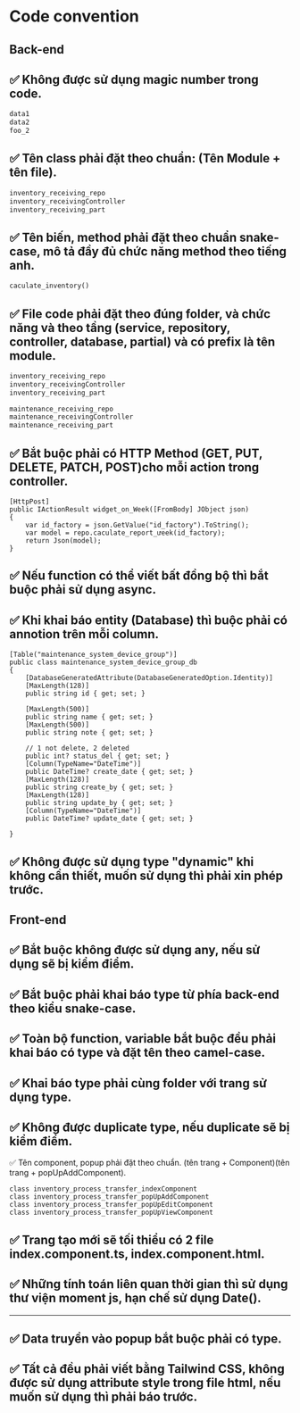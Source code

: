 # Code convention
## Back-end
:white_check_mark: Không được sử dụng magic number trong code.
---
```diff
data1
data2
foo_2
```
:white_check_mark: Tên class phải đặt theo chuẩn: (Tên Module + tên file).
---
```diff
inventory_receiving_repo
inventory_receivingController
inventory_receiving_part
```
:white_check_mark: Tên biến, method phải đặt theo chuẩn snake-case, mô tả đầy đủ chức năng method theo tiếng anh.
---
```diff
caculate_inventory()
```
:white_check_mark: File code phải đặt theo đúng folder, và chức năng và theo tầng (service, repository, controller, database, partial) và có prefix là tên module.
---
```diff
inventory_receiving_repo
inventory_receivingController
inventory_receiving_part

maintenance_receiving_repo
maintenance_receivingController
maintenance_receiving_part
```
:white_check_mark: Bắt buộc phải có HTTP Method (GET, PUT, DELETE, PATCH, POST)cho mỗi action trong controller.
---
```
[HttpPost]
public IActionResult widget_on_Week([FromBody] JObject json)
{
    var id_factory = json.GetValue("id_factory").ToString();
    var model = repo.caculate_report_ưeek(id_factory);
    return Json(model);
}
```
:white_check_mark: Nếu function có thể viết bất đồng bộ thì bắt buộc phải sử dụng async.
---
:white_check_mark: Khi khai báo entity (Database) thì buộc phải có annotion trên mỗi column.
---
```
[Table("maintenance_system_device_group")]
public class maintenance_system_device_group_db
{
    [DatabaseGeneratedAttribute(DatabaseGeneratedOption.Identity)]
    [MaxLength(128)]
    public string id { get; set; }
    
    [MaxLength(500)]
    public string name { get; set; }   
    [MaxLength(500)]
    public string note { get; set; }   
    
    // 1 not delete, 2 deleted
    public int? status_del { get; set; }
    [Column(TypeName="DateTime")]
    public DateTime? create_date { get; set; }
    [MaxLength(128)]
    public string create_by { get; set; }
    [MaxLength(128)]
    public string update_by { get; set; }
    [Column(TypeName="DateTime")]
    public DateTime? update_date { get; set; }

}
```
:white_check_mark: Không được sử dụng type "dynamic" khi không cần thiết, muốn sử dụng thì phải xin phép trước.
---
## Front-end
:white_check_mark: Bắt buộc không được sử dụng any, nếu sử dụng sẽ bị kiểm điểm.
---
:white_check_mark: Bắt buộc phải khai báo type từ phía back-end theo kiểu snake-case.
---
:white_check_mark: Toàn bộ function, variable bắt buộc đều phải khai báo có type và đặt tên theo camel-case.
---
:white_check_mark: Khai báo type phải cùng folder với trang sử dụng type.
---
:white_check_mark: Không được duplicate type, nếu duplicate sẽ bị kiểm điểm.
---
:white_check_mark: Tên component, popup phải đặt theo chuẩn. (tên trang + Component)(tên trang + popUpAddComponent).
```
class inventory_process_transfer_indexComponent
class inventory_process_transfer_popUpAddComponent
class inventory_process_transfer_popUpEditComponent
class inventory_process_transfer_popUpViewComponent
```
:white_check_mark: Trang tạo mới sẽ tối thiểu có 2 file index.component.ts, index.component.html.
---
:white_check_mark: Những tính toán liên quan thời gian thì sử dụng thư viện moment js, hạn chế sử dụng Date().
---
---
:white_check_mark: Data truyền vào popup bắt buộc phải có type.
---
:white_check_mark: Tất cả đều phải viết bằng Tailwind CSS, không được sử dụng attribute style trong file html, nếu muốn sử dụng thì phải báo trước.
---

